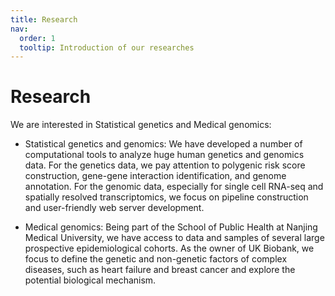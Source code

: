 ```yaml
---
title: Research
nav:
  order: 1
  tooltip: Introduction of our researches
---
```


# <i class="fas fa-microscope"></i>Research

We are interested in Statistical genetics and Medical genomics:

- Statistical genetics and genomics: We have developed a number of computational tools to analyze huge human genetics and genomics data. For the genetics data, we pay attention to polygenic risk score construction, gene-gene interaction identification, and genome annotation. For the genomic data, especially for single cell RNA-seq and spatially resolved transcriptomics, we focus on pipeline construction and user-friendly web server development. 

- Medical genomics: Being part of the School of Public Health at Nanjing Medical University, we have access to data and samples of several large prospective epidemiological cohorts. As the owner of UK Biobank, we focus to define the genetic and non-genetic factors of complex diseases, such as heart failure and breast cancer and explore the potential biological mechanism.
